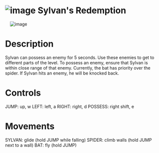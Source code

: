 # ![image](https://github.com/aknarang03/sylvans-redemption/assets/91150763/abdb40ba-5ba1-4011-8711-9977cfc2b295) Sylvan's Redemption 
&nbsp;&nbsp;&nbsp;&nbsp;![image](https://github.com/aknarang03/sylvans-redemption/assets/91150763/5c074813-2bde-4c0a-99f6-5ecff6e393f1)
# Description
Sylvan can possess an enemy for 5 seconds. Use these enemies to get to different parts of the level.
To possess an enemy, ensure that Sylvan is within close range of that enemy. Currently, the bat has priority over the spider.
If Sylvan hits an enemy, he will be knocked back. 

# Controls

JUMP: up, w
LEFT: left, a
RIGHT: right, d
POSSESS: right shift, e

# Movements

SYLVAN: glide (hold JUMP while falling)
SPIDER: climb walls (hold JUMP next to a wall)
BAT: fly (hold JUMP)
